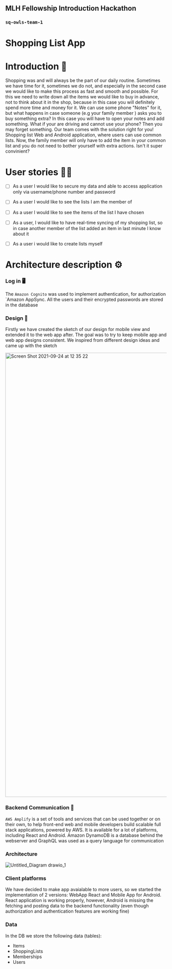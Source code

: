 ## MLH Fellowship Introduction Hackathon
### `sq-owls-team-1`

# Shopping List App

# Introduction :open_book:

Shopping was and will always be the part of our daily routine. Sometimes we have time for it, sometimes we do not, and especially in the second case we would like to make this process as fast and smooth and possible. For this we need to write down all the items we would like to buy in advance, not to think about it in the shop, because in this case you will definitely spend more time and money for it. We can use some phone "Notes" for it, but what happens in case someone (e.g your family member ) asks you to buy something extra? In this case you will have to open your notes and add something. What if your are driving and cannot use your phone? Then you may forget something. Our team comes with the solution right for you! Shopping list Web and Android application, where users can use common lists. Now, the family member will only have to add the item in your common list and you do not need to bother yourself with extra actions. Isn't it super convinient?

# User stories :frowning_man:

- [ ] As a user I would like to secure my data and able to access application only via username/phone number and password
- [ ] As a user I would like to see the lists I am the member of
- [ ] As a user I would like to see the items of the list I have chosen
- [ ] As a user, I would like to have real-time syncing of my shopping list, so in case another member of the list added an item in last minute I know about it
- [ ] As a user i would like to create lists myself


# Architecture description ⚙️
### Log in :desktop_computer:

 The `Amazon Cognito` was used to implement authentication, for authorization `Amazon AppSync. All the users and their encrypted passwords are stored in the  database


### Design :rice_scene:

Firstly we have created the sketch of our design for mobile view and extended it to the web app after. The goal was to try to keep mobile app and web app designs consistent. We inspired from different design ideas and came up with the sketch


<img width="1387" alt="Screen Shot 2021-09-24 at 12 35 22" src="https://user-images.githubusercontent.com/57729718/134661200-7a50fc78-4c1e-48ea-a1bc-e315c722a004.png">


### Backend Communication :email:

`AWS Amplify`  is a set of tools and services that can be used together or on their own, to help front-end web and mobile developers build scalable full stack applications, powered by AWS. It is available for a lot of platforms, including React and Android. Amazon DynamoDB is a database behind the webserver and GraphQL was used as a query language for communication

### Architecture
![Untitled_Diagram drawio_1](https://user-images.githubusercontent.com/57729718/134559332-bb81b704-a3ea-48e5-8091-a184d878864f.png)

### Client platforms
We have decided to make app avaialable to more users, so we started the implementation of 2 versions: WebApp React and Mobile App for Android. React application is working properly, however, Android is missing the fetching and posting data to the backend functionality (even though authorization and authentication features are working fine) 

### Data
In the DB we store the following data (tables):
- Items
- ShoppingLists
- Memberships
- Users







